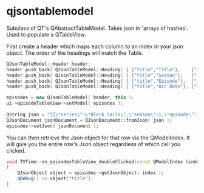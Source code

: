 # qjsontablemodel

Subclass of QT's QAbstractTableModel. Takes json in 'arrays of hashes'.  Used to populate a QTableView.

First create a header which maps each column to an index in your json object.  The order of the headings will match the Table.
```c++
QJsonTableModel::Header header;
header.push_back( QJsonTableModel::Heading( { {"title","Title"},    {"index","title"} }) );
header.push_back( QJsonTableModel::Heading( { {"title","Season"},   {"index","season"} }) );
header.push_back( QJsonTableModel::Heading( { {"title","Episode"},  {"index","episode"} }) );
header.push_back( QJsonTableModel::Heading( { {"title","Air Date"}, {"index","air_date"} }) );

episodes = new QJsonTableModel( header, this );
ui->episodeTableView->setModel( episodes );
        
QString json = "[{\"series\":\"Black Sails\",\"season\":1,\"episode\":1,\"title\":\"I.\",\"air_date\":\"2014-01-25\"},{\"series\":\"Black Sails\",\"season\":1,\"episode\":2,\"title\":\"II.\",\"air_date\":\"2014-02-01\"}]";
QJsonDocument jsonDocument = QJsonDocument::fromJson( json );
episodes->setJson( jsonDocument );
```        


You can then retrieve the Json object for that row via the QModelIndex. It will give you the entire row's Json object regardless of which cell you clicked.

```c++
void TVTime::on_episodesTableView_doubleClicked(const QModelIndex &index)
{
    QJsonObject object = episodes->getJsonObject( index );
    qDebug() << object["title"];
}
```
